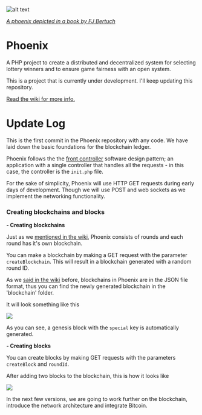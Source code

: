 ![alt text](https://upload.wikimedia.org/wikipedia/commons/thumb/4/43/Phoenix-Fabelwesen.jpg/220px-Phoenix-Fabelwesen.jpg "A phoenix depicted in a book by FJ Bertuch")

[_A phoenix depicted in a book by FJ Bertuch_](https://commons.wikimedia.org/wiki/File:Phoenix-Fabelwesen.jpg)


# Phoenix
A PHP project to create a distributed and decentralized system for selecting lottery winners and to ensure game fairness with an open system.

This is a project that is currently under development. I'll keep updating this repository.

[Read the wiki for more info.](https://github.com/muneebtatar/phoenix/wiki)

<h1>Update Log</h1>

This is the first commit in the Phoenix repository with any code. We have laid down the basic foundations for the blockchain ledger.

Phoenix follows the the <a href="https://en.wikipedia.org/wiki/Front_controller">front controller</a> software design pattern; an application with a single controller that handles all the requests - in this case, the controller is the <code>init.php</code> file.

For the sake of simplicity, Phoenix will use HTTP GET requests during early days of development. Though we will use POST and web sockets as we implement the networking functionality.

<h3>Creating blockchains and blocks</h3>

 **- Creating blockchains**
 
 Just as we <a href="https://github.com/muneebtatar/phoenix/wiki/A-look-at-the-public-blockchain-ledger">mentioned in the wiki</a>, Phoenix consists of rounds and each round has it's own blockchain.

You can make a blockchain by making a GET request with the parameter <code>createBlockchain</code>.  This will result in a blockchain generated with a random round ID. 

As we <a href="https://github.com/muneebtatar/phoenix/wiki/A-look-at-the-public-blockchain-ledger">said in the wiki</a> before, blockchains in Phoenix are in the JSON file format, thus you can find the newly generated blockchain in the 'blockchain' folder. 

It will look something like this

<img src="https://i.imgur.com/kyJyWTq.png">

As you can see, a genesis block with the <code>special</code> key is automatically generated.

 **- Creating blocks**

You can create blocks by making GET requests with the parameters <code>createBlock</code> and <code>roundId</code>.

After adding two blocks to the blockchain, this is how it looks like

<img src="https://i.imgur.com/cI1ZDvQ.png">

In the next few versions, we are going to work further on the blockchain, introduce the network architecture and integrate Bitcoin.
